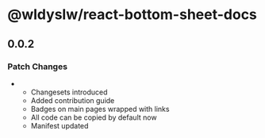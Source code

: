 # @wldyslw/react-bottom-sheet-docs

## 0.0.2

### Patch Changes

-   -   Changesets introduced
    -   Added contribution guide
    -   Badges on main pages wrapped with links
    -   All code can be copied by default now
    -   Manifest updated
